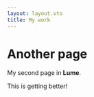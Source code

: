 ```yaml
---
layout: layout.vto
title: My work
---
```

# Another page

My second page in **Lume**.

This is getting better!
